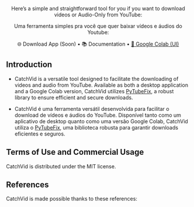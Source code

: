 <p align="center">Here’s a simple and straightforward tool for you if you want to download videos or Audio-Only from YouTube:</p>

<p align="center">Uma ferramenta simples pra você que quer baixar vídeos e áudios do Youtube:</p>

<p align="center">
<!--   <a href="https://" target="_blank"> -->🌐 Download App (Soon)</a> 
  •
 <!--  <a href="https://" target="_blank"> -->📚 Documentation</a>
   •
<a href=https://colab.research.google.com/drive/1oZzInR_6ggYhkzLLz5JRPLfOeXZG57NT?usp=sharing" target="_blank"> 🔎 Google Colab (UI) </a>

</p>

## Introduction

- CatchVid is a versatile tool designed to facilitate the downloading of videos and audio from YouTube. Available as both a desktop application and a Google Colab version, CatchVid utilizes [PyTubeFix](https://pypi.org/project/pytubefix/), a robust library to ensure efficient and secure downloads.

- CatchVid é uma ferramenta versátil desenvolvida para facilitar o download de vídeos e áudios do YouTube. Disponível tanto como um aplicativo de desktop quanto como uma versão Google Colab, CatchVid utiliza o [PyTubeFix](https://pypi.org/project/pytubefix/), uma biblioteca robusta para garantir downloads eficientes e seguros.

## Terms of Use and Commercial Usage

CatchVid is distributed under the MIT license.

## References

CatchVid is made possible thanks to these references:

